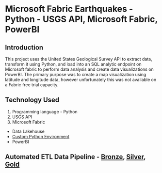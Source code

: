 # Microsoft Fabric Earthquakes - Python - USGS API, Microsoft Fabric, PowerBI

## Introduction
This project uses the United States Geological Survey API to extract data, transform it using Python, and load into an SQL analytic endpoint on Microsoft fabric to perform data analysis and create data visualizations on PowerBI. The primary purpose was to create a map visualization using latitude and longitude data, however unfortunately this was not available on a Fabric free trial capacity. 

## Technology Used
1. Programming language - Python
2. USGS API
3. Microsoft Fabric
  - Data Lakehouse
  - [Custom Python Environment](https://github.com/TAtnip/portfolio/blob/7e2f106231b67ed0889d87382c93c57845cc69e0/Microsoft%20Fabric%20Earthquakes/Python%20environment.png)
  - PowerBI

## Automated ETL Data Pipeline - [Bronze](https://github.com/TAtnip/portfolio/blob/03e81f22bea3e894f7bc5483a3ed76a6fe5d8901/Microsoft%20Fabric%20Earthquakes/Bronze%20Layer.ipynb), [Silver](), [Gold]()
